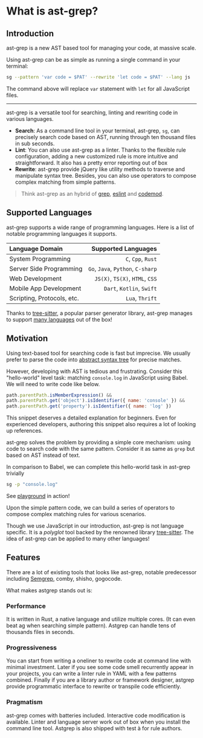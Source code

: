 # What is ast-grep?

## Introduction

ast-grep is a new AST based tool for managing your code, at massive scale.

Using ast-grep can be as simple as running a single command in your terminal:

```bash
sg --pattern 'var code = $PAT' --rewrite 'let code = $PAT' --lang js
```

The command above will replace `var` statement with `let` for all JavaScript files.

---

ast-grep is a versatile tool for searching, linting and rewriting code in various languages.

* **Search**: As a command line tool in your terminal, ast-grep, `sg`, can precisely search code based on AST, running through ten thousand files in sub seconds.
* **Lint**: You can also use ast-grep as a linter. Thanks to the flexible rule configuration, adding a new customized rule is more intuitive and straightforward. It also has a pretty error reporting out of box
* **Rewrite**: ast-grep provide jQuery like utility methods to traverse and manipulate syntax tree. Besides, you can also use operators to compose complex matching from simple patterns.

> Think ast-grep as an hybrid of [grep](https://www.gnu.org/software/grep/manual/grep.html), [eslint](https://eslint.org/) and [codemod](https://github.com/facebookincubator/fastmod).

## Supported Languages

ast-grep supports a wide range of programming languages. Here is a list of notable programming languages it supports.

|Language Domain|Supported Languages|
|:--------------|------------------:|
|System Programming| `C`, `Cpp`, `Rust`|
|Server Side Programming| `Go`, `Java`, `Python`, `C-sharp`|
|Web Development| `JS(X)`, `TS(X)`, `HTML`, `CSS`|
|Mobile App Development| `Dart`, `Kotlin`, `Swift`|
|Scripting, Protocols, etc.| `Lua`, `Thrift`|

Thanks to [tree-sitter](https://tree-sitter.github.io/tree-sitter/), a popular parser generator library, ast-grep manages to support [many languages](/reference/languages) out of the box!

## Motivation

Using text-based tool for searching code is fast but imprecise. We usually prefer to parse the code into [abstract syntax tree](https://www.wikiwand.com/en/Abstract_syntax_tree) for precise matches.

However, developing with AST is tedious and frustrating. Consider this "hello-world" level task: matching `console.log` in JavaScript using Babel. We will need to write code like below.

```javascript
path.parentPath.isMemberExpression() &&
path.parentPath.get('object').isIdentifier({ name: 'console' }) &&
path.parentPath.get('property').isIdentifier({ name: 'log' })
```

This snippet deserves a detailed explanation for beginners. Even for experienced developers, authoring this snippet also requires a lot of looking up references.

ast-grep solves the problem by providing a simple core mechanism: using code to search code with the same pattern.
Consider it as same as `grep` but based on AST instead of text.

In comparison to Babel, we can complete this hello-world task in ast-grep trivially

```bash
sg -p "console.log"
```

See [playground](/playground.html) in action!

Upon the simple pattern code, we can build a series of operators to compose complex matching rules for various scenarios.

Though we use JavaScript in our introduction, ast-grep is not language specific. It is a _polyglot_ tool backed by the renowned library [tree-sitter](https://tree-sitter.github.io/).
The idea of ast-grep can be applied to many other languages!

## Features

There are a lot of existing tools that looks like ast-grep, notable predecessor including [Semgrep](https://semgrep.dev/), comby, shisho, gogocode.

What makes astgrep stands out is:

### Performance

It is written in Rust, a native language and utilize multiple cores. (It can even beat ag when searching simple pattern). Astgrep can handle tens of thousands files in seconds.

### Progressiveness
You can start from writing a oneliner to rewrite code at command line with minimal investment. Later if you see some code smell recurrently appear in your projects, you can write a linter rule in YAML with a few patterns combined. Finally if you are a library author or framework designer, astgrep provide programmatic interface to rewrite or transpile code efficiently.

### Pragmatism
ast-grep comes with batteries included. Interactive code modification is available. Linter and language server work out of box when you install the command line tool. Astgrep is also shipped with test à for rule authors.

